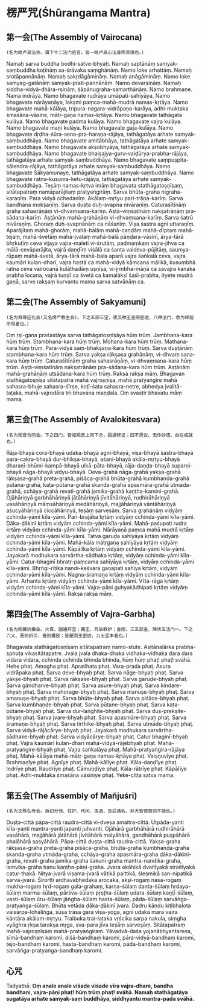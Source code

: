 # 楞严咒(Śhūrangama Mantra)

## 第一会(The Assembly of Vairocana)

`(名为毗卢真法会。谓下十二法门密言，皆一毗卢真心法身所流演也。)`

Namaḥ sarva buddha bodhi-satve-bhyaḥ.
Namaḥ saptānāṃ samyak-saṃbuddha koṭīnāṃ sa-śrāvaka saṃghānāṃ.
Namo loke arhattāṃ.
Namaḥ srotāpannānāṃ.
Namaḥ sakṛdāgāmināṃ.
Namaḥ anāgāmināṃ.
Namo loke samyag-gatānāṃ samyak-prati-pannānāṃ.
Namo devarṣiṇāṃ.
Namaḥ siddha-vidyā-dhāra-rṣiṇāṃ, śāpānugraha-samarthānāṃ.
Namo brahmaṇe.
Nama indrāya.
Namo bhagavate rudrāya umāpati-sahīyāya.
Namo bhagavate nārāyaṇāya, lakṣmi paṃca-mahā-mudrā namas-kṛtāya.
Namo bhagavate mahā-kālāya, tripura-nagara-vidrāpaṇa-karāya, adhi-muktaka śmaśāna-vāsine, mātṛ-gaṇa namas-kṛtāya.
Namo bhagavate tathāgata kulāya.
Namo bhagavate padma kulāya.
Namo bhagavate vajra kulāya.
Namo bhagavate maṇi kulāya.
Namo bhagavate gaja-kulāya.
Namo bhagavate dṛḍha-śūra-sena-pra-haraṇa-rājāya, tathāgatāya arhate samyak-saṃbuddhāya.
Namo bhagavate amitābhāya, tathāgatāya arhate samyak-saṃbuddhāya.
Namo bhagavate akṣobhyāya, tathāgatāya arhate samyak-saṃbuddhāya.
Namo bhagavate bhaiṣajya-guru-vaiḍūrya-prabha-rājāya, tathāgatāya arhate samyak-saṃbuddhāya.
Namo bhagavate saṃpuṣpita-sālendra-rājāya, tathāgatāya arhate samyak-saṃbuddhāya.
Namo bhagavate Śākyamunaye, tathāgatāya arhate samyak-saṃbuddhāya.
Namo bhagavate ratna-kusuma-ketu-rājāya, tathāgatāya arhate samyak-saṃbuddhāya.
Teṣāṃ namas-kṛtva imāṃ bhagavata stathāgatoṣṇīṣaṃ, sitātapatraṃ namāparājitaṃ pratyaṅgirāṃ.
Sarva bhūta-graha nigraha-karaṇīṃ.
Para vidyā cchedanīṃ.
Akālaṃ-mṛtyu pari-trāṇa-karīṃ.
Sarva bandhana mokṣaṇīṃ.
Sarva duṣṭa duḥ-svapna nivāraṇīṃ.
Caturaśītīnāṃ graha sahasrāṇāṃ vi-dhvaṃsana-karīṃ.
Aṣṭā-viṃśatināṃ nakṣatrāṇāṃ pra-sādana-karīṃ.
Aṣṭānāṃ mahā-grahāṇāṃ vi-dhvaṃsana-karīṃ.
Sarva śatrū nivāraṇīṃ.
Ghoraṃ duḥ-svapnānāṃ ca nāśanīṃ.
Viṣa śastra agni uttaraṇīṃ.
Aparājitaṃ mahā-ghorāṃ,
mahā-balāṃ mahā-caṇḍāṃ
mahā-dīptaṃ mahā-tejaṃ,
mahā-śvetāṃ mahā-jvalaṃ
mahā-balā pāṇḍara-vāsinī,
ārya-tārā bhṛkuṭīṃ ceva vijaya vajra-maleti vi-śrutāṃ,
padmaṃkaṃ vajra-jihva ca mālā-cevāparājita,
vajrā daṇḍīṃ viśālā ca śanta vaideva-pūjitāṃ,
saumya-rūpaṃ mahā-śvetā,
ārya-tārā mahā-bala aparā vajra śaṅkalā ceva,
vajra kaumāri kulan-dharī,
vajra hastā ca mahā-vidyā kāṃcana mālikā,
kusuṃbhā ratna ceva vairocanā kulāthadāṃ uṣṇīṣa,
vi-jṛmbha-māṇā ca savajra kanaka prabha locana,
vajrā tuṇḍī ca śvetā ca kamalākṣī śaśī-prabha,
ityete mudrā gaṇā,
sarve rakṣaṃ kurvantu mama sarva satvānāṃ ca.

## 第二会(The Assembly of Sakyamuni)

`(名为释尊应化会(又名愣严教主会)。下之五部三宝，夜叉神王金刚密迹，八种法门，悉为释迦示现者也。)`

Oṃ ṛṣi-gaṇa praśastāya sarva tathāgatoṣṇīṣāya hūṃ trūṃ.
Jambhana-kara hūṃ trūṃ.
Stambhana-kara hūṃ trūṃ.
Mohana-kara hūṃ trūṃ.
Mathana-kara hūṃ trūṃ.
Para-vidyā saṃ-bhakṣaṇa-kara hūṃ trūṃ.
Sarva duṣṭānāṃ stambhana-kara hūṃ trūṃ.
Sarva yakṣa rākṣasa grahāṇāṃ, vi-dhvaṃ sana-kara hūṃ trūṃ.
Caturaśītīnāṃ graha sahasrāṇāṃ, vi-dhvaṃsana-kara hūṃ trūṃ.
Aṣṭā-viṃśatīnāṃ nakṣatrānāṃ pra-sādana-kara hūṃ trūṃ.
Aṣṭānāṃ mahā-grahāṇāṃ utsādana-kara hūṃ trūṃ.
Rakṣa rakṣa māṃ.
Bhagavan stathāgatoṣṇīṣa sitātapatra mahā vajroṣṇīṣa,
mahā pratyaṅgire mahā sahasra-bhuje sahasra-śīrṣe,
koṭī-śata sahasra-netre,
abhedya jvalitā-taṭaka,
mahā-vajrodāra tri-bhuvana maṇḍala.
Oṃ svastir bhavatu māṃ mama.

## 第三会(The Assembly of Avalokitesvara)

`(名为观音合同会。下之四门，皆如观音上同下合，圆通修证；四不思议、无作妙德、自在成就也。)`

Rāja-bhayā cora-bhayā udaka-bhayā agni-bhayā,
viṣa-bhayā śastra-bhayā para-cakra-bhayā dur-bhikṣa-bhayā,
aśani-bhayā akāla-mṛtyu-bhayā dharaṇī-bhūmi-kampā-bhayā ulkā-pāta-bhayā,
rāja-daṇḍa-bhayā suparṇi-bhayā nāga-bhayā vidyu-bhayā.
Deva-grahā nāga-grahā yakṣa-grahā rākṣasa-grahā preta-grahā,
piśāca-grahā bhūta-grahā kumbhaṇḍa-grahā pūtana-grahā,
kaṭa-pūtana-grahā skanda-grahā apasmāra-grahā utmāda-grahā,
cchāya-grahā revati-grahā jamika-grahā kaṇṭha-kamini-grahā.
Ojāhāriṇyā garbhāhāriṇyā jātāhāriṇyā jīvitāhāriṇyā,
rudhirāhāriṇyā vasāhāriṇyā māṃsāhāriṇyā medāhāriṇyā,
majjāhāriṇyā vāntāhāriṇyā aśucyāhāriṇyā ciccāhāriṇyā, teṣāṃ sarveṣāṃ.
Sarva grahāṇāṃ vidyāṃ cchinda-yāmi kīla-yāmi.
Pari-brajāka kṛtāṃ vidyāṃ cchinda-yāmi kīla-yāmi.
Ḍāka-ḍākinī kṛtāṃ vidyāṃ cchinda-yāmi kīla-yāmi.
Mahā-paśupati rudra kṛtāṃ vidyāṃ cchinda-yāmi kīla-yāmi.
Nārāyaṇā paṃca mahā mudrā kṛtāṃ vidyāṃ cchinda-yāmi kīla-yāmi.
Tatva garuḍa sahīyāya kṛtāṃ vidyāṃ cchinda-yāmi kīla-yāmi.
Mahā-kāla mātṛgaṇa sahīyāya kṛtāṃ vidyāṃ cchinda-yāmi kīla-yāmi.
Kāpālika kṛtāṃ vidyāṃ cchinda-yāmi kīla-yāmi.
Jayakarā madhukara sarvārtha-sādhaka kṛtāṃ, vidyāṃ cchinda-yāmi kīla-yāmi.
Catur-bhaginī bhratṛ-paṃcama sahīyāya kṛtāṃ, vidyāṃ cchinda-yāmi kīla-yāmi.
Bhṛṅgi-riṭika nandi-keśvara gaṇapati sahīya kṛtāṃ,
vidyāṃ cchinda-yāmi kīla-yāmi.
Nagna-śramaṇa kṛtāṃ vidyāṃ cchinda-yāmi kīla-yāmi.
Arhanta kṛtāṃ vidyāṃ cchinda-yāmi kīla-yāmi.
Vīta-rāga kṛtāṃ vidyāṃ cchinda-yāmi kīla-yāmi.
Vajra-pāṇi guhyakādhipati kṛtāṃ vidyāṃ cchinda-yāmi kīla-yāmi.
Rakṣa rakṣa māṃ.

## 第四会(The Assembly of Vajra-Garbha)

`(名为刚藏折摄会。火首、圆通开显；藏王、咒后敕护；金刚、三五部主、降伏五法门一。下之六义、恶则折伏，善则摄授；皆是刚王密迹，力士显本者也。)`

Bhagavata stathāgatoṣṇīṣaṃ sitātapatraṃ namo-stute.
Asitānalārka prabha-sphuṭa vikasitātapatre.
Jvala jvala dhaka-dhaka vidhaka-vidhaka dara dara vidara vidara,
cchinda cchinda bhinda bhinda,
hūṃ hūṃ phaṭ! phaṭ! svāhā.
Hehe phaṭ.
Amogha phaṭ.
Apratihata phaṭ.
Vara-prada phaṭ.
Asura vidrāpaka phaṭ.
Sarva deve-bhyaḥ phaṭ.
Sarva nāge-bhyaḥ phaṭ.
Sarva yakṣe-bhyaḥ phaṭ.
Sarva rākṣase-bhyaḥ phaṭ.
Sarva garuḍe-bhyaḥ phaṭ.
Sarva gāndharve-bhyaḥ phaṭ.
Sarva asure-bhyaḥ phaṭ.
Sarva kindare-bhyaḥ phaṭ.
Sarva mahorage-bhyaḥ phaṭ.
Sarva manuṣe-bhyaḥ phaṭ.
Sarva amanuṣe-bhyaḥ phaṭ.
Sarva bhūte-bhyaḥ phaṭ.
Sarva piśāce-bhyaḥ phaṭ.
Sarva kumbhaṇḍe-bhyaḥ phaṭ.
Sarva pūtane-bhyaḥ phaṭ.
Sarva kaṭa-pūtane-bhyaḥ phaṭ.
Sarva dur-laṅghite-bhyaḥ phaṭ.
Sarva duṣ-prekṣite-bhyaḥ phaṭ.
Sarva jvare-bhyaḥ phaṭ.
Sarva apasmāre-bhyaḥ phaṭ.
Sarva śramaṇe-bhyaḥ phaṭ.
Sarva tirthike-bhyaḥ phaṭ.
Sarva utmāde-bhyaḥ phaṭ.
Sarva vidyā-rājācārye-bhyaḥ phaṭ.
Jayakarā madhukara sarvārtha-sādhake-bhyaḥ phaṭ.
Sarva vidyācārye-bhyaḥ phaṭ.
Catur bhaginī-bhyaḥ phaṭ.
Vajra kaumāri kulan-dharī mahā-vidyā-rājebhyaḥ phaṭ.
Mahā-pratyaṅgire-bhyaḥ phaṭ.
Vajra śaṅkalāya phaṭ.
Mahā-pratyaṅgira-rājāya phaṭ.
Mahā-kālāya mahā-mātṛ-gaṇa namas-kṛtāya phaṭ.
Vaiṣṇuvīye phaṭ.
Brahmaṇīye phaṭ.
Agnīye phaṭ.
Mahā-kālīye phaṭ.
Kāla-daṇḍīye phaṭ.
Indrīye phaṭ.
Raudrīye phaṭ.
Cāmuṇḍīye phaṭ.
Kāla-rātrīye phaṭ.
Kāpālīye phaṭ.
Adhi-muktaka śmaśāna vāsinīye phaṭ.
Yeke-citta satva mama.

## 第五会(The Assembly of Mañjuśrī)

`(名为文殊弘传会。自初分领、往护、代问、拣选，及后请名，非大智德首则不能也。)`

Duṣṭa-cittā pāpa-cittā raudra-cittā vi-dveṣa amaitra-cittā.
Utpāda-yanti kīla-yanti mantra-yanti japanti juhvanti.
Ojāhārā garbhāhārā rudhirāhārā vasāhārā,
majjāhārā jātāhārā jīvitāhārā malyāhārā,
gandhāhārā puṣpāhārā phalāhārā sasyāhārā.
Pāpa-cittā duṣṭa-cittā raudra-cittā.
Yakṣa-graha rākṣasa-graha preta-graha piśāca-graha,
bhūta-graha kumbhaṇḍa-graha skanda-graha utmāda-graha,
cchāya-graha apasmāra-graha ḍāka-ḍākinī-graha,
revati-graha jamika-graha śakuni-graha mantra-nandika-graha,
lamvika-graha hanu kaṇṭha-pāṇi-graha.
Jvara ekāhikā dvaitīyakā straitīyakā catur-thakā.
Nitya-jvarā viṣama-jvarā vātikā paittikā,
śleṣmikā san-nipatikā sarva-jvarā.
Śirortti ardhavabhedaka arocaka,
akṣi-rogaṃ nasa-rogaṃ mukha-rogaṃ hṛd-rogaṃ gala-grahaṃ,
karṇa-śūlaṃ danta-śūlaṃ hṛdaya-śūlaṃ marma-śūlaṃ,
pārśva-śūlaṃ pṛṣṭha-śūlaṃ udara-śūlaṃ kaṇṭī-śūlaṃ,
vasti-śūlaṃ ūru-śūlaṃ jāṅgha-śūlaṃ hasta-śūlaṃ,
pāda-śūlaṃ sarvāṅga-pratyaṅga-śūlaṃ.
Bhūta vetāḍa ḍāka-ḍākinī jvara.
Dadru kāṇḍu kiṭibhalota vaisarpa-lohāliṅga,
śūṣa trasa gara viṣa-yoga,
agni udaka mara vaira kāntāra akālaṃ-mṛtyu.
Traibuka trai-laṭaka vṛścika sarpa nakula,
siṃgha vyāghra ṛkṣa tarakṣa mṛga,
sva-para jīva teṣāṃ sarveṣāṃ.
Sitātapatraṃ mahā-vajroṣṇīṣaṃ mahā-pratyaṅgiraṃ.
Yāvadvā-daśa yojanābhyantareṇa,
sīmā-bandhaṃ karomi,
diśā-bandhaṃ karomi,
pāra-vidyā-bandhaṃ karomi,
tejo-bandhaṃ karomi,
hasta-bandhaṃ karomi,
pāda-bandhaṃ karomi,
sarvāṅga-pratyaṅga-bandhaṃ karomi.

## 心咒

Tadyathā:
**Oṃ anale anale viśade viśade vīra vajra-dhare, bandha bandhani,
vajra-pāṇi phaṭ! hūṃ trūṃ phaṭ! svāhā.
Namaḥ stathāgatāya sugatāya arhate samyak-saṃ buddhāya,
siddhyantu mantra-pada svāhā.**
